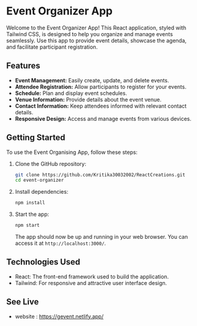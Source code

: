 # Event Organizer App

Welcome to the Event Organizer App! This React application, styled with Tailwind CSS, is designed to help you organize and manage events seamlessly. Use this app to provide event details, showcase the agenda, and facilitate participant registration.

## Features

- **Event Management:** Easily create, update, and delete events.
- **Attendee Registration:** Allow participants to register for your events.
- **Schedule:** Plan and display event schedules.
- **Venue Information:** Provide details about the event venue.
- **Contact Information:** Keep attendees informed with relevant contact details.
- **Responsive Design:** Access and manage events from various devices.

## Getting Started

To use the Event Organising App, follow these steps:

1. Clone the GitHub repository:

   ```bash
   git clone https://github.com/Kritika30032002/ReactCreations.git
   cd event-organizer
   ```

2. Install dependencies:

   ```bash
   npm install
   ```

3. Start the app:

   ```bash
   npm start
   ```

   The app should now be up and running in your web browser. You can access it at `http://localhost:3000/`.

## Technologies Used

- React: The front-end framework used to build the application.
- Tailwind: For responsive and attractive user interface design.

## See Live

- website : https://gevent.netlify.app/
